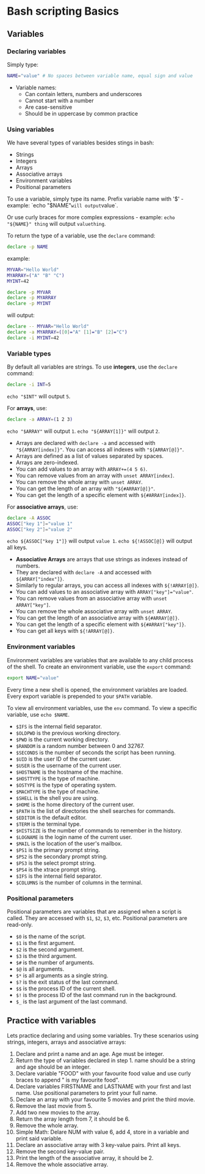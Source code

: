 # Bash scripting Basics

## Variables

### Declaring variables

Simply type:

```bash
NAME="value" # No spaces between variable name, equal sign and value
```

- Variable names:
  - Can contain letters, numbers and underscores
  - Cannot start with a number
  - Are case-sensitive
  - Should be in uppercase by common practice

### Using variables

We have several types of variables besides stings in bash:

- Strings
- Integers
- Arrays
- Associative arrays
- Environment variables
- Positional parameters

To use a variable, simply type its name.
Prefix variable name with '$' - example: `echo "$NAME"` will output `value`.

Or use curly braces for more complex expressions - example: `echo "${NAME}" thing` will output `valuething`.

To return the type of a variable, use the `declare` command:

```bash
declare -p NAME
```

example:

```bash
MYVAR="Hello World"
MYARRAY=("A" "B" "C")
MYINT=42

declare -p MYVAR
declare -p MYARRAY
declare -p MYINT
```

will output:

```bash
declare -- MYVAR="Hello World"
declare -a MYARRAY=([0]="A" [1]="B" [2]="C")
declare -i MYINT=42
```

### Variable types

By default all variables are strings. To use **integers**, use the `declare` command:

```bash
declare -i INT=5
```

`echo "$INT"` will output `5`.

For **arrays**, use:

```bash
declare -a ARRAY=(1 2 3)
```
`echo "$ARRAY"` will output `1`.
`echo "${ARRAY[1]}"` will output `2`.

- Arrays are declared with `declare -a` and accessed with `"${ARRAY[index]}"`. You can access all indexes with `"${ARRAY[@]}"`.
- Arrays are defined as a list of values separated by spaces.
- Arrays are zero-indexed.
- You can add values to an array with `ARRAY+=(4 5 6)`.
- You can remove values from an array with `unset ARRAY[index]`.
- You can remove the whole array with `unset ARRAY`.
- You can get the length of an array with `"${#ARRAY[@]}"`.
- You can get the length of a specific element with `${#ARRAY[index]}`.

For **associative arrays**, use:

```bash
declare -A ASSOC
ASSOC["key 1"]="value 1"
ASSOC["key 2"]="value 2"
```

`echo ${ASSOC["key 1"]}` will output `value 1`.
`echo ${!ASSOC[@]}` will output all keys.

- **Associative Arrays** are arrays that use strings as indexes instead of numbers.
- They are declared with `declare -A` and accessed with `${ARRAY["index"]}`.
- Similarly to regular arrays, you can access all indexes with `${!ARRAY[@]}`.
- You can add values to an associative array with `ARRAY["key"]="value"`.
- You can remove values from an associative array with `unset ARRAY["key"]`.
- You can remove the whole associative array with `unset ARRAY`.
- You can get the length of an associative array with `${#ARRAY[@]}`.
- You can get the length of a specific element with `${#ARRAY["key"]}`.
- You can get all keys with `${!ARRAY[@]}`.

### Environment variables

Environment variables are variables that are available to any child process of the shell. To create an environment variable, use the `export` command:

```bash
export NAME="value"
```

Every time a new shell is opened, the environment variables are loaded. Every export variable is prepended to your `$PATH` variable.

To view all environment variables, use the `env` command. To view a specific variable, use `echo $NAME`.

- `$IFS` is the internal field separator.
- `$OLDPWD` is the previous working directory.
- `$PWD` is the current working directory.
- `$RANDOM` is a random number between 0 and 32767.
- `$SECONDS` is the number of seconds the script has been running.
- `$UID` is the user ID of the current user.
- `$USER` is the username of the current user.
- `$HOSTNAME` is the hostname of the machine.
- `$HOSTTYPE` is the type of machine.
- `$OSTYPE` is the type of operating system.
- `$MACHTYPE` is the type of machine.
- `$SHELL` is the shell you are using.
- `$HOME` is the home directory of the current user.
- `$PATH` is the list of directories the shell searches for commands.
- `$EDITOR` is the default editor.
- `$TERM` is the terminal type.
- `$HISTSIZE` is the number of commands to remember in the history.
- `$LOGNAME` is the login name of the current user.
- `$MAIL` is the location of the user's mailbox.
- `$PS1` is the primary prompt string.
- `$PS2` is the secondary prompt string.
- `$PS3` is the select prompt string.
- `$PS4` is the xtrace prompt string.
- `$IFS` is the internal field separator.
- `$COLUMNS` is the number of columns in the terminal.

### Positional parameters

Positional parameters are variables that are assigned when a script is called. They are accessed with `$1`, `$2`, `$3`, etc. Positional parameters are read-only.

- `$0` is the name of the script.
- `$1` is the first argument.
- `$2` is the second argument.
- `$3` is the third argument.
- `$#` is the number of arguments.
- `$@` is all arguments.
- `$*` is all arguments as a single string.
- `$?` is the exit status of the last command.
- `$$` is the process ID of the current shell.
- `$!` is the process ID of the last command run in the background.
- `$_` is the last argument of the last command.

## Practice with variables

Lets practice declaring and using some variables. Try these scenarios using strings, integers, arrays and associative arrays:

1. Declare and print a name and an age. Age must be integer.
2. Return the type of variables declared in step 1. name should be a string and age should be an integer.
3. Declare variable "FOOD" with your favourite food value and use curly braces to append " is my favourite food".
4. Declare variables FIRSTNAME and LASTNAME with your first and last name. Use positional parameters to print your full name.
5. Declare an array with your favourite 5 movies and print the third movie.
6. Remove the last movie from 5.
7. Add two new movies to the array.
9. Return the array length from 7, it should be 6.
10. Remove the whole array.
11. Simple Math: Delare NUM with value 6, add 4, store in a variable and print said variable.
12. Declare an associative array with 3 key-value pairs. Print all keys.
13. Remove the second key-value pair.
14. Print the length of the associative array, it should be 2.
15. Remove the whole associative array.

